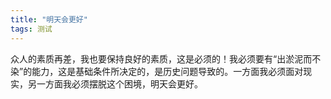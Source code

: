 ```yaml
---
title: "明天会更好"
tags: 测试
---
```


众人的素质再差，我也要保持良好的素质，这是必须的！我必须要有“出淤泥而不染”的能力，这是基础条件所决定的，是历史问题导致的。一方面我必须面对现实，另一方面我必须摆脱这个困境，明天会更好。